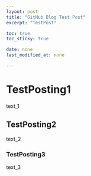 ```yaml
---
layout: post
title: "GitHub Blog Test Post"
excerpt: "TestPost"

toc: true
toc_sticky: true

date: none
last_modified_at: none

---
```


# TestPosting1

text_1

## TestPosting2

text_2

### TestPosting3

text_3